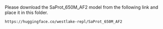 Please download the SaProt_650M_AF2 model from the following link and place it in this folder.

```bash
https://huggingface.co/westlake-repl/SaProt_650M_AF2
```
